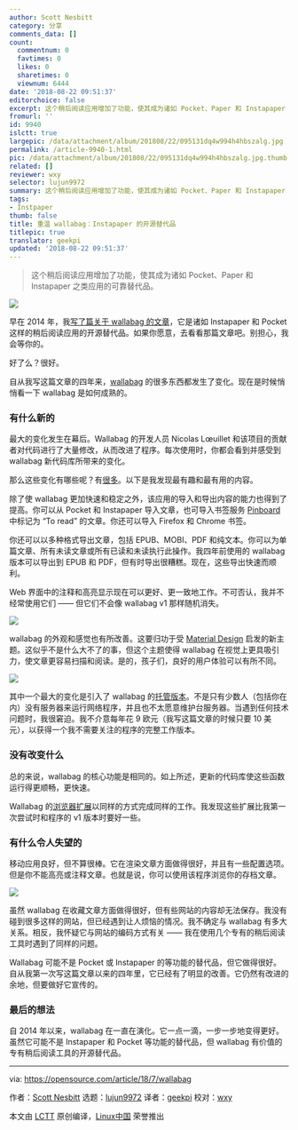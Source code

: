 ```yaml
---
author: Scott Nesbitt
category: 分享
comments_data: []
count:
  commentnum: 0
  favtimes: 0
  likes: 0
  sharetimes: 0
  viewnum: 6444
date: '2018-08-22 09:51:37'
editorchoice: false
excerpt: 这个稍后阅读应用增加了功能，使其成为诸如 Pocket、Paper 和 Instapaper 之类应用的可靠替代品。
fromurl: ''
id: 9940
islctt: true
largepic: /data/attachment/album/201808/22/095131dq4w994h4hbszalg.jpg
permalink: /article-9940-1.html
pic: /data/attachment/album/201808/22/095131dq4w994h4hbszalg.jpg.thumb.jpg
related: []
reviewer: wxy
selector: lujun9972
summary: 这个稍后阅读应用增加了功能，使其成为诸如 Pocket、Paper 和 Instapaper 之类应用的可靠替代品。
tags:
- Instpaper
thumb: false
title: 重温 wallabag：Instapaper 的开源替代品
titlepic: true
translator: geekpi
updated: '2018-08-22 09:51:37'
---
```



> 
> 这个稍后阅读应用增加了功能，使其成为诸如 Pocket、Paper 和 Instapaper 之类应用的可靠替代品。
> 
> 
> 


![](/data/attachment/album/201808/22/095131dq4w994h4hbszalg.jpg)


早在 2014 年，我[写了篇关于 wallabag 的文章](https://opensource.com/life/14/4/open-source-read-it-later-app-wallabag)，它是诸如 Instapaper 和 Pocket 这样的稍后阅读应用的开源替代品。如果你愿意，去看看那篇文章吧。别担心，我会等你的。


好了么？很好。


自从我写这篇文章的四年来，[wallabag](https://wallabag.org/en) 的很多东西都发生了变化。现在是时候悄悄看一下 wallabag 是如何成熟的。


### 有什么新的


最大的变化发生在幕后。Wallabag 的开发人员 Nicolas Lœuillet 和该项目的贡献者对代码进行了大量修改，从而改进了程序。每次使用时，你都会看到并感受到 wallabag 新代码库所带来的变化。


那么这些变化有哪些呢？有[很多](https://www.wallabag.org/en/news/wallabag-v2)。以下是我发现最有趣和最有用的内容。


除了使 wallabag 更加快速和稳定之外，该应用的导入和导出内容的能力也得到了提高。你可以从 Pocket 和 Instapaper 导入文章，也可导入书签服务 [Pinboard](https://pinboard.in) 中标记为 “To read” 的文章。你还可以导入 Firefox 和 Chrome 书签。


你还可以以多种格式导出文章，包括 EPUB、MOBI、PDF 和纯文本。你可以为单篇文章、所有未读文章或所有已读和未读执行此操作。我四年前使用的 wallabag 版本可以导出到 EPUB 和 PDF，但有时导出很糟糕。现在，这些导出快速而顺利。


Web 界面中的注释和高亮显示现在可以更好、更一致地工作。不可否认，我并不经常使用它们 —— 但它们不会像 wallabag v1 那样随机消失。


![](/data/attachment/album/201808/22/095141utl1ra212jifuxyj.png)


wallabag 的外观和感觉也有所改善。这要归功于受 [Material Design](https://en.wikipedia.org/wiki/Material_Design) 启发的新主题。这似乎不是什么大不了的事，但这个主题使得 wallabag 在视觉上更具吸引力，使文章更容易扫描和阅读。是的，孩子们，良好的用户体验可以有所不同。


![](/data/attachment/album/201808/22/095142lty0eue63j36sfs0.png)


其中一个最大的变化是引入了 wallabag 的[托管版本](https://www.wallabag.it)。不是只有少数人（包括你在内）没有服务器来运行网络程序，并且也不太愿意维护台服务器。当遇到任何技术问题时，我很窘迫。我不介意每年花 9 欧元（我写这篇文章的时候只要 10 美元），以获得一个我不需要关注的程序的完整工作版本。


### 没有改变什么


总的来说，wallabag 的核心功能是相同的。如上所述，更新的代码库使这些函数运行得更顺畅，更快速。


Wallabag 的[浏览器扩展](https://github.com/wallabag/wallabagger)以同样的方式完成同样的工作。我发现这些扩展比我第一次尝试时和程序的 v1 版本时要好一些。


### 有什么令人失望的


移动应用良好，但不算很棒。它在渲染文章方面做得很好，并且有一些配置选项。但是你不能高亮或注释文章。也就是说，你可以使用该程序浏览你的存档文章。


![](/data/attachment/album/201808/22/095143euto88sasj85uy8f.png)


虽然 wallabag 在收藏文章方面做得很好，但有些网站的内容却无法保存。我没有碰到很多这样的网站，但已经遇到让人烦恼的情况。我不确定与 wallabag 有多大关系。相反，我怀疑它与网站的编码方式有关 —— 我在使用几个专有的稍后阅读工具时遇到了同样的问题。


Wallabag 可能不是 Pocket 或 Instapaper 的等功能的替代品，但它做得很好。自从我第一次写这篇文章以来的四年里，它已经有了明显的改善。它仍然有改进的余地，但要做好它宣传的。


### 最后的想法


自 2014 年以来，wallabag 在一直在演化。它一点一滴，一步一步地变得更好。虽然它可能不是 Instapaper 和 Pocket 等功能的替代品，但 wallabag 有价值的专有稍后阅读工具的开源替代品。




---


via: <https://opensource.com/article/18/7/wallabag>


作者：[Scott Nesbitt](https://opensource.com/users/scottnesbitt) 选题：[lujun9972](https://github.com/lujun9972) 译者：[geekpi](https://github.com/geekpi) 校对：[wxy](https://github.com/wxy)


本文由 [LCTT](https://github.com/LCTT/TranslateProject) 原创编译，[Linux中国](https://linux.cn/) 荣誉推出
